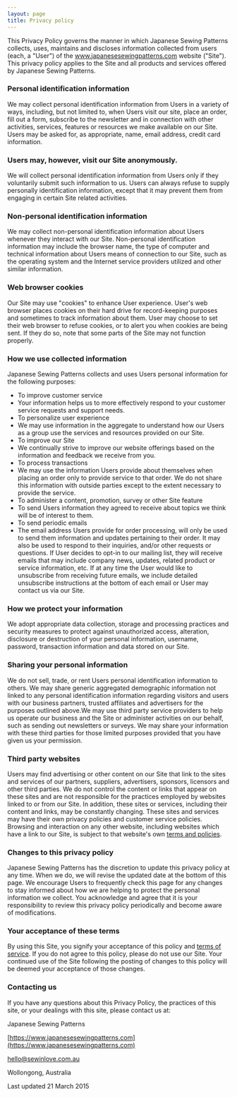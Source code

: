 ```yaml
---
layout: page
title: Privacy policy
---
```


This Privacy Policy governs the manner in which Japanese Sewing Patterns collects, uses,
maintains and discloses information collected from users (each, a "User") of the www.japanesesewingpatterns.com website ("Site"). This privacy policy applies to the Site and
all products and services offered by Japanese Sewing Patterns.

### Personal identification information

We may collect personal identification information from Users in a variety of ways, including,
but not limited to, when Users visit our site, place an order, fill out a form, subscribe to the
newsletter and in connection with other activities, services, features or resources we make
available on our Site. Users may be asked for, as appropriate, name, email address, credit card
information.

### Users may, however, visit our Site anonymously.

We will collect personal identification information from Users only if they voluntarily submit such
information to us. Users can always refuse to supply personally identification information, except
that it may prevent them from engaging in certain Site related activities.

### Non-personal identification information

We may collect non-personal identification information about Users whenever they interact with
our Site. Non-personal identification information may include the browser name, the type of
computer and technical information about Users means of connection to our Site, such as the
operating system and the Internet service providers utilized and other similar information.

### Web browser cookies

Our Site may use "cookies" to enhance User experience. User's web browser places cookies
on their hard drive for record-keeping purposes and sometimes to track information about them.
User may choose to set their web browser to refuse cookies, or to alert you when cookies are
being sent. If they do so, note that some parts of the Site may not function properly.

### How we use collected information

Japanese Sewing Patterns collects and uses Users personal information for the following
purposes:

* To improve customer service
* Your information helps us to more effectively respond to your customer service
requests and support needs.
* To personalize user experience
* We may use information in the aggregate to understand how our Users as a group
use the services and resources provided on our Site.
* To improve our Site
* We continually strive to improve our website offerings based on the information and
feedback we receive from you.
* To process transactions
* We may use the information Users provide about themselves when placing an order
only to provide service to that order. We do not share this information with outside
parties except to the extent necessary to provide the service.
* To administer a content, promotion, survey or other Site feature
* To send Users information they agreed to receive about topics we think will be of
interest to them.
* To send periodic emails
* The email address Users provide for order processing, will only be used to send
them information and updates pertaining to their order. It may also be used to
respond to their inquiries, and/or other requests or questions. If User decides to
opt-in to our mailing list, they will receive emails that may include company news,
updates, related product or service information, etc. If at any time the User would
like to unsubscribe from receiving future emails, we include detailed unsubscribe
instructions at the bottom of each email or User may contact us via our Site.

### How we protect your information

We adopt appropriate data collection, storage and processing practices and security measures 
to protect against unauthorized access, alteration, disclosure or destruction of your personal 
information, username, password, transaction information and data stored on our Site.

### Sharing your personal information

We do not sell, trade, or rent Users personal identification information to others. We may 
share generic aggregated demographic information not linked to any personal identification 
information regarding visitors and users with our business partners, trusted affiliates and 
advertisers for the purposes outlined above.We may use third party service providers to help 
us operate our business and the Site or administer activities on our behalf, such as sending out 
newsletters or surveys. We may share your information with these third parties for those limited 
purposes provided that you have given us your permission.

### Third party websites

Users may find advertising or other content on our Site that link to the sites and services of 
our partners, suppliers, advertisers, sponsors, licensors and other third parties. We do not 
control the content or links that appear on these sites and are not responsible for the practices 
employed by websites linked to or from our Site. In addition, these sites or services, including 
their content and links, may be constantly changing. These sites and services may have their 
own privacy policies and customer service policies. Browsing and interaction on any other 
website, including websites which have a link to our Site, is subject to that website\'s own [terms and policies](/terms-and-conditions).

### Changes to this privacy policy

Japanese Sewing Patterns has the discretion to update this privacy policy at any time. When 
we do, we will revise the updated date at the bottom of this page. We encourage Users to 
frequently check this page for any changes to stay informed about how we are helping to protect 
the personal information we collect. You acknowledge and agree that it is your responsibility to 
review this privacy policy periodically and become aware of modifications.

### Your acceptance of these terms

By using this Site, you signify your acceptance of this policy and [terms of service](/terms-and-conditions). If you do not 
agree to this policy, please do not use our Site. Your continued use of the Site following the 
posting of changes to this policy will be deemed your acceptance of those changes.

### Contacting us

If you have any questions about this Privacy Policy, the practices of this site, or your dealings 
with this site, please contact us at:

Japanese Sewing Patterns

[https://www.japanesesewingpatterns.com](https://www.japanesesewingpatterns.com)

[hello@sewinlove.com.au](mailto:hello@sewinlove.com.au)

Wollongong, Australia

Last updated 21 March 2015
